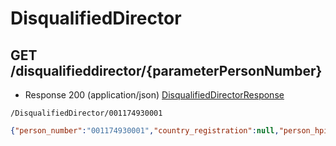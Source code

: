 # DisqualifiedDirector


## GET /disqualifieddirector/{parameterPersonNumber}
- Response 200 (application/json)
[DisqualifiedDirectorResponse](DisqualifiedDirectorResponse.md)
```
/DisqualifiedDirector/001174930001
```
```json
{"person_number":"001174930001","country_registration":null,"person_hpid":"2f0b7d64-b2f6-e1a2-985c-1bc8b0325b90","corporate_number":null,"person_date_of_birth":"19480629","title":"MR","forenames":"GIOVANNI","surname":"FARGNOLI","honours":null,"nationality":"ITALIAN","address_line1":"90 LANGTON VIEW","address_line2":"EAST CALDER","post_town":"LIVINGSTON","person_postcode":"EH53 0RA","country":"UNITED KINGDOM","disqualified_director_details_grid":[{"disqual_star_date":"20191223","disqual_end_date":"20230622","section_of_the_act":"CDDA 1986 S7        ","disqualification_type":"UNDERTAKING                   ","disqual_order_undertaking_date":"20191202","case_number":"INV5486247                    ","company_name":"G\u0026D LA CAPANNA LTD                                                                                                                                              ","court_name":"INSOLVENCY SERVICE"}]}
```
